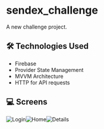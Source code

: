 # sendex_challenge

A new challenge project.

## 🛠️ Technologies Used
- Firebase
- Provider State Management
- MVVM Architecture
- HTTP for API requests

## 💻 Screens

![Login](https://github.com/ahmedasaber/activationCode/blob/main/WhatsApp%20Image%202025-04-04%20at%2018.48.27_3f27605d.jpg)![Home](https://github.com/ahmedasaber/activationCode/blob/main/WhatsApp%20Image%202025-04-04%20at%2018.48.28_cc5e7190.jpg)![Details](https://github.com/ahmedasaber/activationCode/blob/main/WhatsApp%20Image%202025-04-04%20at%2018.48.27_c0ca9a0d.jpg)



